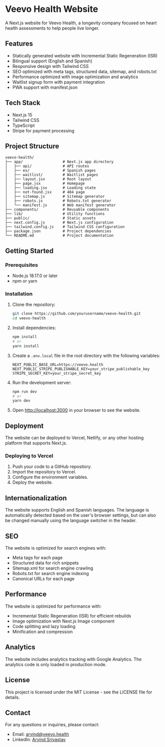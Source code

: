 # Veevo Health Website

A Next.js website for Veevo Health, a longevity company focused on heart health assessments to help people live longer.

## Features

- Statically generated website with Incremental Static Regeneration (ISR)
- Bilingual support (English and Spanish)
- Responsive design with Tailwind CSS
- SEO optimized with meta tags, structured data, sitemap, and robots.txt
- Performance optimized with image optimization and analytics
- Waitlist signup form with payment integration
- PWA support with manifest.json

## Tech Stack

- Next.js 15
- Tailwind CSS
- TypeScript
- Stripe for payment processing

## Project Structure

```
veevo-health/
├── app/                  # Next.js app directory
│   ├── api/              # API routes
│   ├── es/               # Spanish pages
│   ├── waitlist/         # Waitlist pages
│   ├── layout.jsx        # Root layout
│   ├── page.jsx          # Homepage
│   ├── loading.jsx       # Loading state
│   ├── not-found.jsx     # 404 page
│   ├── sitemap.js        # Sitemap generator
│   ├── robots.js         # Robots.txt generator
│   └── manifest.js       # Web manifest generator
├── components/           # Reusable components
├── lib/                  # Utility functions
├── public/               # Static assets
├── next.config.js        # Next.js configuration
├── tailwind.config.js    # Tailwind CSS configuration
├── package.json          # Project dependencies
└── README.md             # Project documentation
```

## Getting Started

### Prerequisites

- Node.js 18.17.0 or later
- npm or yarn

### Installation

1. Clone the repository:

   ```bash
   git clone https://github.com/yourusername/veevo-health.git
   cd veevo-health
   ```

2. Install dependencies:

   ```bash
   npm install
   # or
   yarn install
   ```

3. Create a `.env.local` file in the root directory with the following variables:

   ```
   NEXT_PUBLIC_BASE_URL=https://veevo.health
   NEXT_PUBLIC_STRIPE_PUBLISHABLE_KEY=your_stripe_publishable_key
   STRIPE_SECRET_KEY=your_stripe_secret_key
   ```

4. Run the development server:

   ```bash
   npm run dev
   # or
   yarn dev
   ```

5. Open [http://localhost:3000](http://localhost:3000) in your browser to see the website.

## Deployment

The website can be deployed to Vercel, Netlify, or any other hosting platform that supports Next.js.

### Deploying to Vercel

1. Push your code to a GitHub repository.
2. Import the repository to Vercel.
3. Configure the environment variables.
4. Deploy the website.

## Internationalization

The website supports English and Spanish languages. The language is automatically detected based on the user's browser settings, but can also be changed manually using the language switcher in the header.

## SEO

The website is optimized for search engines with:

- Meta tags for each page
- Structured data for rich snippets
- Sitemap.xml for search engine crawling
- Robots.txt for search engine indexing
- Canonical URLs for each page

## Performance

The website is optimized for performance with:

- Incremental Static Regeneration (ISR) for efficient rebuilds
- Image optimization with Next.js Image component
- Code splitting and lazy loading
- Minification and compression

## Analytics

The website includes analytics tracking with Google Analytics. The analytics code is only loaded in production mode.

## License

This project is licensed under the MIT License - see the LICENSE file for details.

## Contact

For any questions or inquiries, please contact:

- Email: arvind@veevo.health
- LinkedIn: [Arvind Srivastav](https://linkedin.com/in/arvind-srivastav)
